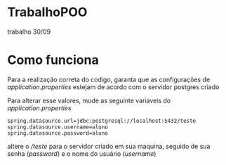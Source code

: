 # TrabalhoPOO
trabalho 30/09

# Como funciona
Para a realização correta do codigo, garanta que as configurações de $application.properties$ estejam de acordo com o servidor postgres criado

Para alterar esse valores, mude as seguinte variaveis do $application.properties$

````
spring.datasource.url=jdbc:postgresql://localhost:5432/teste
spring.datasource.username=aluno
spring.datasource.password=aluno
````

altere o */teste* para o servidor criado em sua maquina, seguido de sua senha (*password*) e o nome do usuário (*username*)